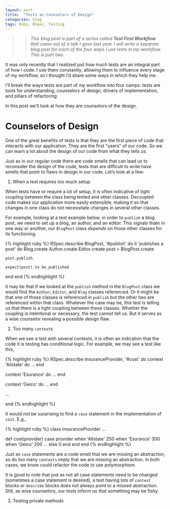 ```yaml
---
layout: post
title:  "Tests as Counselors of Design"
categories: blog
tags: Ruby, RSpec, Testing
---
```


>> _This blog post is part of a series called **Test First Workflow** that came out of a talk I gave last year.
I will write a separate blog post for each of the four ways I use tests in my workflow. This is part two._

It was only recently that I realized just how much tests are an integral part of how I code.
I use them constantly, allowing them to influence every stage of my workflow, so I thought I’d share some ways in which they help me.

I’ll break the ways tests are part of my workflow into four camps: tests are tools for understanding, counselors of design, drivers of implementation, and pillars of refactoring.

In this post we’ll look at how they are counselors of the design.

# Counselors of Design

One of the great benefits of tests is that they are the first piece of code that interacts with our application.
They are the first "users" of our code. So we can learn a lot about the design of our code from what they tells us.

Just as in our regular code there are code smells that can lead us to reconsider the design of the code, tests that are difficult to write have smells that point to
flaws in design in our code. Let’s look at a few:

1. When a test requires too much setup

When tests have or require a lot of setup, it is often indicative of tight coupling between the class being tested and other classes.
Decoupled code makes our application more easily extensible, making it so that changes in one class do not necessitate changes in several other classes.

For example, looking at a test example below, in order to `publish` a blog post, we need to set up a blog, an author, and an editor.
This signals thatn in one way or another, our `BlogPost` class _depends_ on those other classes for its functioning.

{% highlight ruby %}
RSpec.describe BlogPost, '#publish' do
  it 'publishes a post' do
    Blog.create
    Author.create
    Editor.create
    post = BlogPost.create

    post.publish

    expect(post).to be_published
  end
end
{% endhighlight %}

It may be that if we looked at the `publish` method in the `BlogPost` class we would find the `Author`, `Editor`, and `Blog` classes referenced. Or it might be that
one of those classes is referenced in `publish` but the other two are referenced within that class. Whatever the case may be, this test is telling us that there is
a tight coupling between these classes. Whether the coupling is intentional or necessary, the test cannot tell us. But it serves as a wise counselor revealing a possible
design flaw.

2. Too many `context`s

When we see a test with several contexts, it is often an indication that the code it is testing has conditional logic.
For example, we may see a test like this,

{% highlight ruby %}
RSpec.describe InsuranceProvider, '#cost' do
  context 'Allstate' do
    ...
  end

  context 'Esurance' do
    ...
  end

  context 'Geico' do
    ...
  end

  ...

end
{% endhighlight %}

It would not be surprising to find a `case` statement in the implementation of `cost`. E.g.,

{% highlight ruby %}
class InsuranceProvider
  ...

  def cost(provider)
    case provider
    when 'Allstate'
      250
    when 'Esurance'
      300
    when 'Geico'
      200
    ...
    else
      0
    end
  end
end
{% endhighlight %}

Just as `case` statements are a code smell that we are missing an abstraction, so do too many `contexts` imply that we are
missing an abstraction. In both cases, we know could refactor the code to use polymorphism.

It is good to note that just as not all case statements need to be changed (sometimes a case statement is desired), a test having
lots of `context` blocks or `describe` blocks does not always point to a missed abstraction. Still, as wise counselors, our tests
inform us that something may be fishy.

3. Testing private methods

